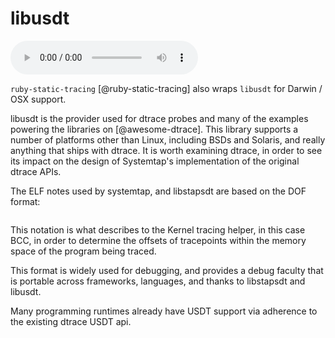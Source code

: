 # libusdt
<audio controls="1"> <source src="audio/mp3/00076-libusdt.md.plain.mp3" type="audio/mpeg"></source> </audio>

`ruby-static-tracing` [@ruby-static-tracing] also wraps `libusdt` for
Darwin / OSX support.

libusdt is the provider used for dtrace probes and many of the examples
powering the libraries on [@awesome-dtrace]. This library supports a number of
platforms other than Linux, including BSDs and Solaris, and really anything
that ships with dtrace. It is worth examining dtrace, in order to see its
impact on the design of Systemtap's implementation of the original dtrace
APIs.

The ELF notes used by systemtap, and libstapsdt are based on the DOF format:

```{.c include=src/darwin-xnu/bsd/sys/dtrace.h startLine=691 endLine=723}
```

This notation is what describes to the Kernel tracing helper, in this case BCC,
in order to determine the offsets of tracepoints within the memory space of
the program being traced.

This format is widely used for debugging, and provides a debug faculty that is
portable across frameworks, languages, and thanks to libstapsdt and libusdt.

Many programming runtimes already have USDT support via adherence to the
existing dtrace USDT api.
